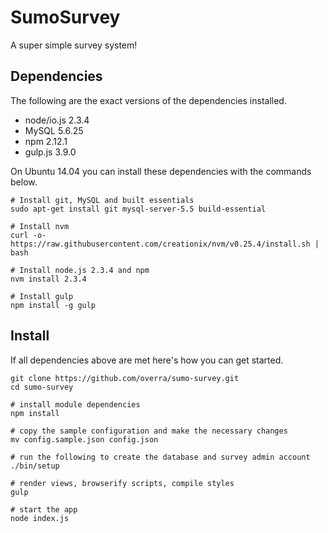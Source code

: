 # SumoSurvey

A super simple survey system!

## Dependencies

The following are the exact versions of the dependencies installed.

- node/io.js 2.3.4
- MySQL 5.6.25
- npm 2.12.1
- gulp.js 3.9.0

On Ubuntu 14.04 you can install these dependencies with the commands below.

```
# Install git, MySQL and built essentials
sudo apt-get install git mysql-server-5.5 build-essential

# Install nvm
curl -o- https://raw.githubusercontent.com/creationix/nvm/v0.25.4/install.sh | bash

# Install node.js 2.3.4 and npm
nvm install 2.3.4

# Install gulp
npm install -g gulp
```

## Install

If all dependencies above are met here's how you can get started.

```
git clone https://github.com/overra/sumo-survey.git
cd sumo-survey

# install module dependencies
npm install

# copy the sample configuration and make the necessary changes
mv config.sample.json config.json

# run the following to create the database and survey admin account
./bin/setup

# render views, browserify scripts, compile styles
gulp

# start the app
node index.js
```
